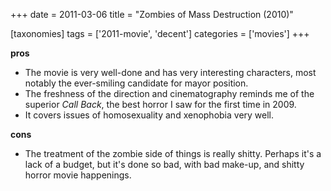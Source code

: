 +++
date = 2011-03-06
title = "Zombies of Mass Destruction (2010)"

[taxonomies]
tags = ['2011-movie', 'decent']
categories = ['movies']
+++

**pros**

-   The movie is very well-done and has very interesting characters,
    most notably the ever-smiling candidate for mayor position.
-   The freshness of the direction and cinematography reminds me of the
    superior *Call Back*, the best horror I saw for the first time
    in 2009.
-   It covers issues of homosexuality and xenophobia very well.

**cons**

-   The treatment of the zombie side of things is really shitty. Perhaps
    it\'s a lack of a budget, but it\'s done so bad, with bad make-up,
    and shitty horror movie happenings.
